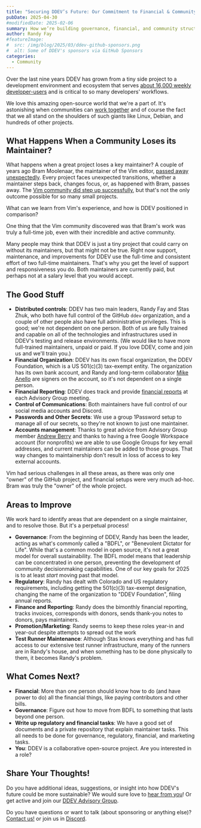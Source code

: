 ```yaml
---
title: "Securing DDEV’s Future: Our Commitment to Financial & Community Sustainability"
pubDate: 2025-04-30
#modifiedDate: 2025-02-06
summary: How we’re building governance, financial, and community structures to ensure DDEV thrives beyond any single maintainer.
author: Randy Fay
#featureImage:
#  src: /img/blog/2025/03/ddev-github-sponsors.png
#  alt: Some of DDEV's sponsors via GitHub Sponsors
categories:
  - Community
---
```


Over the last nine years DDEV has grown from a tiny side project to a development environment and ecosystem that serves [about 16,000 weekly developer-users](stats-on-ddev-usage-nov-2024.md) and is critical to so many developers' workflows.

We love this amazing open-source world that we're a part of. It's astonishing when communities can [work together](open-source-for-the-win.md) and of course the fact that we all stand on the shoulders of such giants like Linux, Debian, and hundreds of other projects.

## What Happens When a Community Loses its Maintainer?

What happens when a great project loses a key maintainer? A couple of years ago Bram Moolenaar, the maintainer of the Vim editor, [passed away unexpectedly](https://thenewstack.io/bram-moolenaar-author-of-the-open-source-vim-code-editor-has-died/). Every project faces unexpected transitions, whether a maintainer steps back, changes focus, or, as happened with Bram, passes away. The [Vim community did step up successfully](https://thenewstack.io/vim-after-bram-a-core-maintainer-on-how-theyve-kept-it-going/), but that's not the only outcome possible for so many small projects.

What can we learn from Vim's experience, and how is DDEV positioned in comparison?

One thing that the Vim community discovered was that Bram's work was truly a full-time job, even with their incredible and active community.

Many people may think that DDEV is just a tiny project that could carry on without its maintainers, but that might not be true. Right now support, maintenance, and improvements for DDEV use the full-time and consistent effort of two full-time maintainers. That's why you get the level of support and responsiveness you do. Both maintainers are currently paid, but perhaps not at a salary level that you would accept.

## The Good Stuff

- **Distributed controls**: DDEV has two main leaders, Randy Fay and Stas Zhuk, who both have full control of the GitHub `ddev` organization, and a couple of other people also have full administrative privileges. This is good; we're not dependent on one person. Both of us are fully trained and capable on all of the technologies and infrastructures used in DDEV's testing and release environments. (We would like to have more full-trained maintainers, unpaid or paid. If you love DDEV, come and join us and we'll train you.)
- **Financial Organization**: DDEV has its own fiscal organization, the DDEV Foundation, which is a US 501(c)(3) tax-exempt entity. The organization has its own bank account, and Randy and long-term collaborator [Mike Anello](https://www.drupaleasy.com/users/ultimike) are signers on the account, so it's not dependent on a single person.
- **Financial Reporting**: DDEV does track and provide [financial reports](https://github.com/orgs/ddev/discussions/categories/ddev-advisory-group) at each Advisory Group meeting.
- **Control of Communications**: Both maintainers have full control of our social media accounts and Discord.
- **Passwords and Other Secrets**: We use a group 1Password setup to manage all of our secrets, so they're not known to just one maintainer.
- **Accounts management**: Thanks to great advice from Advisory Group member [Andrew Berry](https://www.drupal.org/u/deviantintegral) and thanks to having a free Google Workspace account (for nonprofits) we are able to use Google Groups for key email addresses, and current maintainers can be added to those groups. That way changes to maintainership don't result in loss of access to key external accounts.

Vim had serious challenges in all these areas, as there was only one "owner" of the GitHub project, and financial setups were very much ad-hoc. Bram was truly the "owner" of the whole project.

## Areas to Improve

We work hard to identify areas that are dependent on a single maintainer, and to resolve those. But it's a perpetual process!

- **Governance**: From the beginning of DDEV, Randy has been the leader, acting as what's commonly called a "BDFL", or "Benevolent Dictator for Life". While that's a common model in open source, it's not a great model for overall sustainability. The BDFL model means that leadership can be concentrated in one person, preventing the development of community decisionmaking capabilities. One of our key goals for 2025 is to at least _start_ moving past that model.
- **Regulatory**: Randy has dealt with Colorado and US regulatory requirements, including getting the 501(c)(3) tax-exempt designation, changing the name of the organization to "DDEV Foundation", filing annual reports.
- **Finance and Reporting**: Randy does the bimonthly financial reporting, tracks invoices, corresponds with donors, sends thank-you notes to donors, pays maintainers.
- **Promotion/Marketing**: Randy seems to keep these roles year-in and year-out despite attempts to spread out the work
- **Test Runner Maintenance**: Although Stas knows everything and has full access to our extensive test runner infrastructure, many of the runners are in Randy's house, and when something has to be done physically to them, it becomes Randy's problem.

## What Comes Next?

- **Financial**: More than one person should know how to do (and have power to do) all the financial things, like paying contributors and other bills.
- **Governance**: Figure out how to move from BDFL to something that lasts beyond one person.
- **Write up regulatory and financial tasks**: We have a good set of documents and a private repository that explain maintainer tasks. This all needs to be done for governance, regulatory, financial, and marketing tasks.
- **You**: DDEV is a collaborative open-source project. Are you interested in a role?

## Share Your Thoughts!

Do you have additional ideas, suggestions, or insight into how DDEV's future could be more sustainable? We would sure love to [hear from you](/contact)! Or get active and join our [DDEV Advisory Group](https://github.com/orgs/ddev/discussions/categories/ddev-advisory-group).

Do you have questions or want to talk (about sponsoring or anything else)? [Contact us!](https://ddev.com/contact/) or join us in [Discord](/s/discord).
